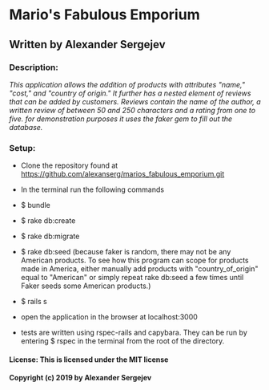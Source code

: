 # Mario's Fabulous Emporium
## Written by Alexander Sergejev

### Description:
_This application allows the addition of products with attributes "name," "cost," and "country of origin." It further has a nested element of reviews that can be added by customers. Reviews contain the name of the author,  a written review of between 50 and 250 characters and a rating from one to five.
for demonstration purposes it uses the faker gem to fill out the database._

### Setup:
* Clone the repository found at https://github.com/alexanserg/marios_fabulous_emporium.git
* In the terminal run the following commands
* $ bundle
* $ rake db:create
* $ rake db:migrate
* $ rake db:seed (because faker is random, there may not be any American products. To see how this program can scope for products made in America, either manually add products with "country_of_origin" equal to "American" or simply repeat rake db:seed a few times until Faker seeds some American products.)
* $ rails s
* open the application in the browser at localhost:3000


* tests are written using rspec-rails and capybara. They can be run by entering $ rspec in the terminal from the root of the directory.

#### License: This is licensed under the MIT license
#### Copyright (c) 2019 by Alexander Sergejev
